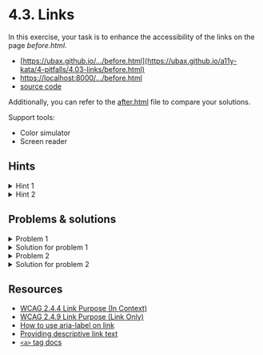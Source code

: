 # 4.3. Links

In this exercise, your task is to enhance the accessibility of the links on the page _before.html_.

- [https://ubax.github.io/.../before.html](https://ubax.github.io/a11y-kata/4-pitfalls/4.03-links/before.html)
- [https://localhost:8000/.../before.html](http://localhost:8000/4-pitfalls/4.03-links/before.html)
- [source code](./before.html)

Additionally, you can refer to the [after.html](after.html) file to compare your solutions.

Support tools:

- Color simulator
- Screen reader

## Hints

<details>
<summary>Hint 1</summary>

- Try finding the links with colors disabled

</details>

<details>
<summary>Hint 2</summary>

- Using screen reader to navigate between links. Can you understand the purpose of each link?

</details>

## Problems & solutions

<details>
<summary>Problem 1</summary>

The first issue is that links are only highlighted by color. This can pose challenges for users with color blindness or low vision, as they may struggle to distinguish the links from the surrounding text.

</details>
<details>
<summary>Solution for problem 1</summary>

Remove `style="text-decoration: none; cursor: default"` from the links. It’s essential to provide a non-color visual indicator for links, such as underlining or changing the text style.

</details>

<details>
<summary>Problem 2</summary>

When users rely on screen readers or speech recognition software, they may not understand the purpose of a link if the link text is not descriptive. This lack of clarity makes it difficult for these users to navigate effectively.

</details>
<details>
<summary>Solution for problem 2</summary>

There are several ways to address this issue:

- Change the link text to be more descriptive, such as using "Read more about the rise of the internet" instead of just "Read more."
- Use the `aria-label` attribute to provide a more descriptive label for the link, for example: `<a href="..." aria-label="Read more about the rise of the internet">Read more</a>`.
- Wrap the post title in a link and add an `aria-hidden="true"` attribute to the "Read more" link, like this: `<a ...><h2 class="post-title">The Evolution of the Keyboard</h2></a>`.

You can see examples of each solution in the [after.html](./after.html) file.

</details>

## Resources

- [WCAG 2.4.4 Link Purpose (In Context)](https://www.w3.org/WAI/WCAG21/Understanding/link-purpose-in-context)
- [WCAG 2.4.9 Link Purpose (Link Only)](https://www.w3.org/WAI/WCAG21/Understanding/link-purpose-link-only)
- [How to use aria-label on link](https://www.w3.org/WAI/WCAG21/Techniques/aria/ARIA8)
- [Providing descriptive link text](https://www.w3.org/WAI/WCAG21/Techniques/general/G91)
- [`<a>` tag docs](https://developer.mozilla.org/en-US/docs/Web/HTML/Element/a)
